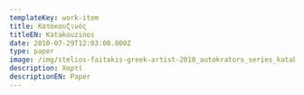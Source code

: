 ```yaml
---
templateKey: work-item
title: Κατακουζινός
titleEN: Katakouzinos
date: 2010-07-29T12:03:00.000Z
type: paper
image: /img/stelios-faitakis-greek-artist-2010_autokrators_series_katakouzinos.jpg
description: Χαρτί
descriptionEN: Paper
---
```


